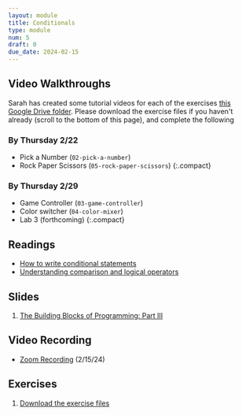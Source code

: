 ```yaml
---
layout: module
title: Conditionals
type: module
num: 5
draft: 0
due_date: 2024-02-15
---
```


## Video Walkthroughs
Sarah has created some tutorial videos for each of the exercises <a href="https://drive.google.com/drive/u/1/folders/1FVG10Z2y6rxYCRAwDnHCLkLX9L9-MDAw" target="_blank">this Google Drive folder</a>. Please download the exercise files if you haven't already (scroll to the bottom of this page), and complete the following

### By Thursday 2/22
* Pick a Number (`02-pick-a-number`)
* Rock Paper Scissors (`05-rock-paper-scissors`)
{:.compact}

### By Thursday 2/29
* Game Controller (`03-game-controller`)
* Color switcher (`04-color-mixer`)
* Lab 3 (forthcoming)
{:.compact}


## Readings
* <a href="https://www.digitalocean.com/community/tutorials/how-to-write-conditional-statements-in-javascript" target="_blank">How to write conditional statements</a>
* <a href="https://www.digitalocean.com/community/tutorials/understanding-comparison-and-logical-operators-in-javascript" target="_blank">Understanding comparison and logical operators</a>

## Slides
1. <a href="https://docs.google.com/presentation/d/1DVof0c4d1KWyDH5N-tIB1DTmOYqjH792ndsrblclnCY/edit" target="_blank">The Building Blocks of Programming: Part III</a>

## Video Recording
* <a href="https://northwestern.zoom.us/rec/share/cNDa04mVQMUZVn4krYBSZ0xpkpC2jo1Pm79epC-QL2bzGYV5djMP062BqVWRWtq_.-7pm06-AgZtu9Exe" target="_blank">Zoom Recording</a> (2/15/24)

## Exercises
1. <a href="../course-files/exercises/week05.zip" target="_blank">Download the exercise files</a>

